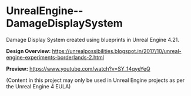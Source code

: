 # UnrealEngine--DamageDisplaySystem
Damage Display System created using blueprints in Unreal Engine 4.21.

**Design Overview:** https://unrealpossibilities.blogspot.in/2017/10/unreal-engine-experiments-borderlands-2.html

**Preview:** https://www.youtube.com/watch?v=SY_14qyeYeQ

(Content in this project may only be used in Unreal Engine projects as per the Unreal Engine 4 EULA)
